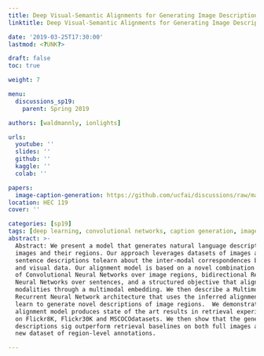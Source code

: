 ```yaml
---
title: Deep Visual-Semantic Alignments for Generating Image Descriptions
linktitle: Deep Visual-Semantic Alignments for Generating Image Descriptions

date: '2019-03-25T17:30:00'
lastmod: <?UNK?>

draft: false
toc: true

weight: 7

menu:
  discussions_sp19:
    parent: Spring 2019

authors: [waldmannly, ionlights]

urls:
  youtube: ''
  slides: ''
  github: ''
  kaggle: ''
  colab: ''

papers:
  image-caption-generation: https://github.com/ucfai/discussions/raw/master/sp19/image-caption-generation.pdf
location: HEC 119
cover: ''

categories: [sp19]
tags: [deep learning, convolutional networks, caption generation, image recognition]
abstract: >-
  Abstract: We present a model that generates natural language descriptions of
  images and their regions. Our approach leverages datasets of images and their
  sentence descriptions tolearn about the inter-modal correspondences between  language
  and visual data. Our alignment model is based on a novel combination
  of Convolutional Neural Networks over image regions, bidirectional Recurrent
  Neural Networks over sentences, and a structured objective that aligns the  two
  modalities through a multimodal embedding. We then describe a Multimodal
  Recurrent Neural Network architecture that uses the inferred alignments to
  learn to generate novel descriptions of image regions.  We demonstrate that  our
  alignment model produces state of the art results in retrieval experiments
  on Flickr8K, Flickr30K and MSCOCOdatasets. We then show that the generated
  descriptions sig outperform retrieval baselines on both full images and on a
  new dataset of region-level annotations.

---
```


<!-- TODO Add Meeting Notes/Contents here -->
<!-- NOTE Refer the Documentation if you're unsure how to format/add to this. -->
